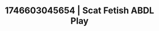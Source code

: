 ---
categories:
- Tan lines & lingerie
- AI-generated
- Naughty expression
- Body worship
- Pleasure mapping
- ASMR
- Mid-century kink
- Cosplay
image: /assets/images/1746603045654.jpg
layout: post
seo:
  description: Featured content with artistic ABDL Play, Scat Fetish. HD images available.
  keywords: ABDL Play, Scat Fetish
  og_image: /assets/images/1746603045654.jpg
  schema_type: VisualArtwork
tags:
- ABDL Play
- '#1746603045654'
- Scat Fetish
title: 1746603045654 | Scat Fetish ABDL Play
---